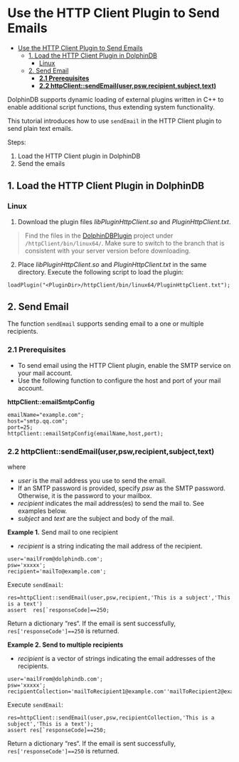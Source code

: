 # Use the HTTP Client Plugin to Send Emails

- [Use the HTTP Client Plugin to Send Emails](#use-the-http-client-plugin-to-send-emails)
  - [1. Load the HTTP Client Plugin in DolphinDB](#1-load-the-http-client-plugin-in-dolphindb)
    - [Linux](#linux)
  - [2. Send Email](#2-send-email)
    - [**2.1 Prerequisites**](#21-prerequisites)
    - [**2.2 httpClient::sendEmail(user,psw,recipient,subject,text)**](#22-httpclientsendemailuserpswrecipientsubjecttext)

DolphinDB supports dynamic loading of external plugins written in C++ to enable additional script functions, thus extending system functionality.

This tutorial introduces how to use `sendEmail` in the HTTP Client plugin to send plain text emails.

Steps:

1. Load the HTTP Client plugin in DolphinDB
2. Send the emails

## 1. Load the HTTP Client Plugin in DolphinDB

### Linux

1. Download the plugin files *libPluginHttpClient.so* and *PluginHttpClient.txt*.

> Find the files in the [DolphinDBPlugin](https://github.com/dolphindb/DolphinDBPlugin) project under `/httpClient/bin/linux64/`. Make sure to switch to the branch that is consistent with your server version before downloading.

2. Place *libPluginHttpClient.so* and *PluginHttpClient.txt* in the same directory. Execute the following script to load the plugin:

```
loadPlugin("<PluginDir>/httpClient/bin/linux64/PluginHttpClient.txt");
```

## 2. Send Email

The function `sendEmail` supports sending email to a one or multiple recipients.

### **2.1 Prerequisites**

- To send email using the HTTP Client plugin, enable the SMTP service on your mail account. 
- Use the following function to configure the host and port of your mail account. 

**httpClient::emailSmtpConfig**

```
emailName="example.com";
host="smtp.qq.com";
port=25;
httpClient::emailSmtpConfig(emailName,host,port);
```

### **2.2 httpClient::sendEmail(user,psw,recipient,subject,text)**

where

- *user* is the mail address you use to send the email.
- If an SMTP password is provided, specify *psw* as the SMTP password. Otherwise, it is the password to your mailbox.
- *recipient* indicates the mail address(es) to send the mail to. See examples below.
- *subject* and *text* are the subject and body of the mail.

**Example 1.** Send mail to one recipient

- *recipient* is a string indicating the mail address of the recipient.

```
user='mailFrom@dolphindb.com';
psw='xxxxx';
recipient='mailTo@example.com';
```

Execute `sendEmail`:

```
res=httpClient::sendEmail(user,psw,recipient,'This is a subject','This is a text')
assert  res[`responseCode]==250;
```

Return a dictionary “res“. If the email is sent successfully, `res['responseCode']==250` is returned.

**Example 2. Send to multiple recipients**

- *recipient* is a vector of strings indicating the email addresses of the recipients.

```
user='mailFrom@dolphindb.com';
psw='xxxxx';
recipientCollection='mailToRecipient1@example.com''mailToRecipient2@example.com''mailToRecipient3@example.com';
```

Execute `sendEmail`:

```
res=httpClient::sendEmail(user,psw,recipientCollection,'This is a subject','This is a text');
assert res[`responseCode]==250;
```

Return a dictionary “res“. If the email is sent successfully, `res['responseCode']==250` is returned.















